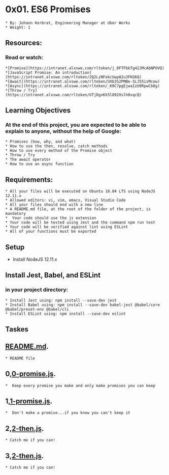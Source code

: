 # 0x01. ES6 Promises
    * By: Johann Kerbrat, Engineering Manager at Uber Works
    * Weight: 1

## Resources:
### Read or watch:
    *[Promise](https://intranet.alxswe.com/rltoken/j_0FTFbkTg42JMcAbNPOVQ)
    *[JavaScript Promise: An introduction](https://intranet.alxswe.com/rltoken/2Q2LzNFokcUwpA2u3FKG6Q)
    *[Await](https://intranet.alxswe.com/rltoken/UXb3S2PMBe-SLJ55isMcow)
    *[Async](https://intranet.alxswe.com/rltoken/_K0C7pgEjwaIzU9RpwCb8g)
    *[Throw / Try](https://intranet.alxswe.com/rltoken/UTjDgvKk5l892Xslh0vqcQ)

## Learning Objectives
### At the end of this project, you are expected to be able to explain to anyone, without the help of Google:
    * Promises (how, why, and what)
    * How to use the then, resolve, catch methods
    * How to use every method of the Promise object
    * Throw / Try
    * The await operator
    * How to use an async function

## Requirements:
    * All your files will be executed on Ubuntu 18.04 LTS using NodeJS 12.11.x
    * Allowed editors: vi, vim, emacs, Visual Studio Code
    * All your files should end with a new line
    * A README.md file, at the root of the folder of the project, is mandatory
    *  Your code should use the js extension
    * Your code will be tested using Jest and the command npm run test
    * Your code will be verified against lint using ESLint
    * All of your functions must be exported

## Setup 
* Install NodeJS 12.11.x

## Install Jest, Babel, and ESLint
### in your project directory:
    * Install Jest using: npm install --save-dev jest
    * Install Babel using: npm install --save-dev babel-jest @babel/core @babel/preset-env @babel/cli
    * Install ESLint using: npm install --save-dev eslint


## Taskes

## [README.md](./README.md).	
    * README file	

## 0,[0-promise.js](./0-promise.js).
    *  Keep every promise you make and only make promises you can keep  

## 1,[1-promise.js](./1-promise.js).
    *  Don't make a promise...if you know you can't keep it   

## 2,[2-then.js](./2-then.js).
    * Catch me if you can! 

## 3,[2-then.js](./2-then.js).
    * Catch me if you can! 